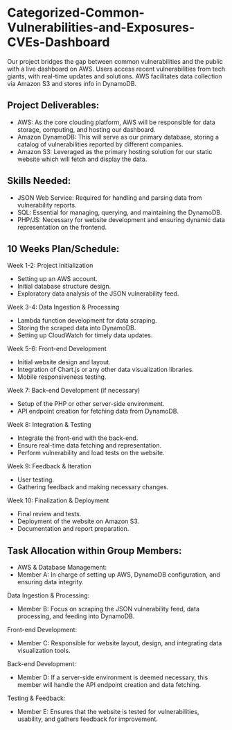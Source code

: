 # Categorized-Common-Vulnerabilities-and-Exposures-CVEs-Dashboard
Our project bridges the gap between common vulnerabilities and the public with a live dashboard on AWS. Users access recent vulnerabilities from tech giants, with real-time updates and solutions. AWS facilitates data collection via Amazon S3 and stores info in DynamoDB.

## Project Deliverables:

* AWS: As the core clouding platform, AWS will be responsible for data storage, computing, and hosting our dashboard.
* Amazon DynamoDB: This will serve as our primary database, storing a catalog of vulnerabilities reported by different companies.
* Amazon S3: Leveraged as the primary hosting solution for our static website which will fetch and display the data.

## Skills Needed:

* JSON Web Service: Required for handling and parsing data from vulnerability reports.
* SQL: Essential for managing, querying, and maintaining the DynamoDB.
* PHP/JS: Necessary for website development and ensuring dynamic data representation on the frontend.

## 10 Weeks Plan/Schedule:

Week 1-2: Project Initialization

* Setting up an AWS account.
* Initial database structure design.
* Exploratory data analysis of the JSON vulnerability feed.

Week 3-4: Data Ingestion & Processing

* Lambda function development for data scraping.
* Storing the scraped data into DynamoDB.
* Setting up CloudWatch for timely data updates.

Week 5-6: Front-end Development

* Initial website design and layout.
* Integration of Chart.js or any other data visualization libraries.
* Mobile responsiveness testing.

Week 7: Back-end Development (if necessary)

* Setup of the PHP or other server-side environment.
* API endpoint creation for fetching data from DynamoDB.

Week 8: Integration & Testing

* Integrate the front-end with the back-end.
* Ensure real-time data fetching and representation.
* Perform vulnerability and load tests on the website.

Week 9: Feedback & Iteration

* User testing.
* Gathering feedback and making necessary changes.

Week 10: Finalization & Deployment

* Final review and tests.
* Deployment of the website on Amazon S3.
* Documentation and report preparation.

## Task Allocation within Group Members:

* AWS & Database Management:
* Member A: In charge of setting up AWS, DynamoDB configuration, and ensuring data integrity.

Data Ingestion & Processing:
* Member B: Focus on scraping the JSON vulnerability feed, data processing, and feeding into DynamoDB.

Front-end Development:
* Member C: Responsible for website layout, design, and integrating data visualization tools.

Back-end Development:
* Member D: If a server-side environment is deemed necessary, this member will handle the API endpoint creation and data fetching.

Testing & Feedback:
* Member E: Ensures that the website is tested for vulnerabilities, usability, and gathers feedback for improvement.
